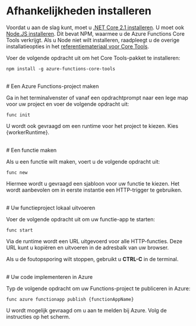 # Afhankelijkheden installeren

Voordat u aan de slag kunt, moet u [.NET Core 2.1 installeren](https://go.microsoft.com/fwlink/?linkid=2016373). U moet ook [Node.JS installeren](https://go.microsoft.com/fwlink/?linkid=2016195). Dit bevat NPM, waarmee u de Azure Functions Core Tools verkrijgt. Als u Node niet wilt installeren, raadpleegt u de overige installatieopties in het [referentiemateriaal voor Core Tools](https://go.microsoft.com/fwlink/?linkid=2016192).

Voer de volgende opdracht uit om het Core Tools-pakket te installeren:

``` npm install -g azure-functions-core-tools ```

<br/>
# Een Azure Functions-project maken

Ga in het terminalvenster of vanaf een opdrachtprompt naar een lege map voor uw project en voer de volgende opdracht uit:

``` func init ```

U wordt ook gevraagd om een runtime voor het project te kiezen. Kies {workerRuntime}.

<br/>
# Een functie maken

Als u een functie wilt maken, voert u de volgende opdracht uit:

``` func new ```

Hiermee wordt u gevraagd een sjabloon voor uw functie te kiezen. Het wordt aanbevolen om in eerste instantie een HTTP-trigger te gebruiken.

<br/>
# Uw functieproject lokaal uitvoeren

Voer de volgende opdracht uit om uw functie-app te starten:

``` func start ```

Via de runtime wordt een URL uitgevoerd voor alle HTTP-functies. Deze URL kunt u kopiëren en uitvoeren in de adresbalk van uw browser.

Als u de foutopsporing wilt stoppen, gebruikt u **CTRL-C** in de terminal.

<br/>
# Uw code implementeren in Azure

Typ de volgende opdracht om uw Functions-project te publiceren in Azure:

``` func azure functionapp publish {functionAppName} ```

U wordt mogelijk gevraagd om u aan te melden bij Azure. Volg de instructies op het scherm.
